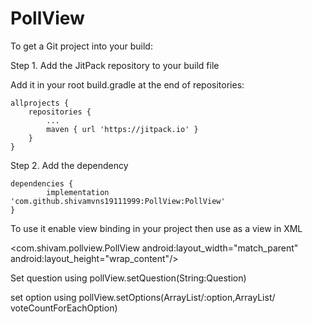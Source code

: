 # PollView



To get a Git project into your build:

Step 1. Add the JitPack repository to your build file

Add it in your root build.gradle at the end of repositories:

	allprojects {
		repositories {
			...
			maven { url 'https://jitpack.io' }
		}
	}
  
  Step 2. Add the dependency

	dependencies {
	        implementation 'com.github.shivamvns19111999:PollView:PollView'
	}
  
  To use it enable view binding in your project
 then use as a view in XML 
 
  <com.shivam.pollview.PollView
        android:layout_width="match_parent"
        android:layout_height="wrap_content"/>

Set question using 
pollView.setQuestion(String:Question) 

set option using 
pollView.setOptions(ArrayList/<String/>:option,ArrayList/<Int/>  voteCountForEachOption)
  




